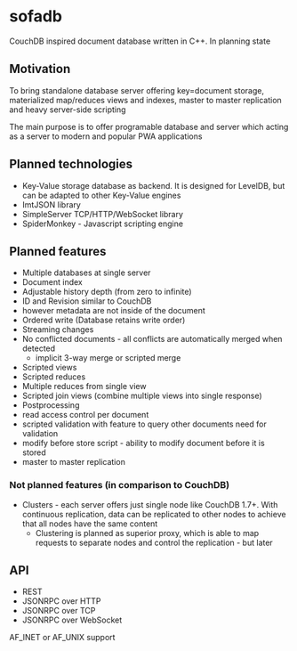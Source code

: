 # sofadb
CouchDB inspired document database written in C++. In planning state

## Motivation

To bring standalone database server offering key=document storage,
materialized map/reduces views and indexes, master to master replication
and heavy server-side scripting

The main purpose is to offer programable database and server which acting as
a server to modern and popular PWA applications

## Planned technologies

 * Key-Value storage database as backend. It is designed for LevelDB, but can 
  be adapted to other Key-Value engines
 * ImtJSON library
 * SimpleServer TCP/HTTP/WebSocket library
 * SpiderMonkey - Javascript scripting engine
 
## Planned features
 
 * Multiple databases at single server
 * Document index
 * Adjustable history depth (from zero to infinite)
 * ID and Revision similar to CouchDB
 * however metadata are not inside of the document
 * Ordered write (Database retains write order)
 * Streaming changes
 * No conflicted documents - all conflicts are automatically merged when detected
   * implicit 3-way merge or scripted merge
 * Scripted views
 * Scripted reduces
 * Multiple reduces from single view
 * Scripted join views (combine multiple views into single response)
 * Postprocessing
 * read access control per document
 * scripted validation with feature to query other documents need for validation
 * modify before store script - ability to modify document before it is stored
 * master to master replication 
 
### Not planned features (in comparison to CouchDB)
 * Clusters - each server offers just single node like CouchDB 1.7+. With continuous replication, 
   data can be replicated to other nodes to achieve that all nodes have the same content
    * Clustering is planned as superior proxy, which is able to map requests to separate nodes and control 
      the replication - but later
      
      
## API

 * REST
 * JSONRPC over HTTP
 * JSONRPC over TCP
 * JSONRPC over WebSocket
 
 AF_INET or AF_UNIX support
 
 
 
 
 
